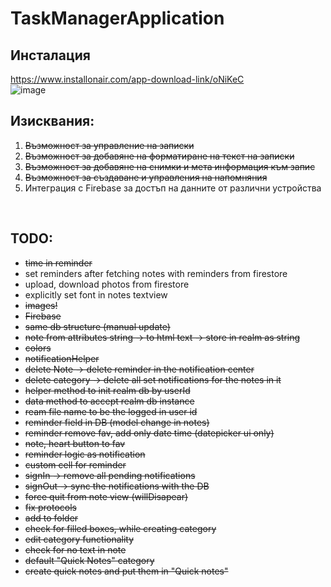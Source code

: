 # TaskManagerApplication 
## Инсталация 
 
https://www.installonair.com/app-download-link/oNiKeC <br/>
![image](https://user-images.githubusercontent.com/48886314/160277029-191ff1ac-532a-4d48-8cab-bbe9e34e2371.png)



## Изисквания:
1. ~~Възможност за управление на записки~~ <br/>
2. ~~Възможност за добавяне на форматиране на текст на записки~~<br/>
3. ~~Възможност за добавяне на снимки и мета информация към запис~~<br/>
4. ~~Възможност за създаване и управления на напомняния~~<br/>
5. Интеграция с Firebase за достъп на данните от различни устройства<br/>
<br />

## TODO: <br />
- ~~time in reminder~~
- set reminders after fetching notes with reminders from firestore
- upload, download photos from firestore
- explicitly set font in notes textview
- ~~images!~~
- ~~Firebase~~
- ~~same db structure (manual update)~~
- ~~note from attributes string -> to html text -> store in realm as string~~
- ~~colors~~
- ~~notificationHelper~~
- ~~delete Note -> delete reminder in the notification center~~
- ~~delete category -> delete all set notifications for the notes in it~~
- ~~helper method to init realm db by userId~~
- ~~data method to accept realm db instance~~
- ~~ream file name to be the logged in user id~~
- ~~reminder field in DB (model change in notes)~~
- ~~reminder remove fav, add only date time (datepicker ui only)~~
- ~~note, heart button to fav~~
- ~~reminder logic as notification~~
- ~~custom cell for reminder~~
- ~~signIn -> remove all pending notifications~~
- ~~signOut -> sync the notifications with the DB~~
- ~~force quit from note view (willDisapear)~~
- ~~fix protocols~~ 
- ~~add to folder~~ 
- ~~check for filled boxes, while creating category~~ 
- ~~edit category functionality~~ 
- ~~check for no text in note~~ 
- ~~default "Quick Notes" category~~ 
- ~~create quick notes and put them in "Quick notes"~~

